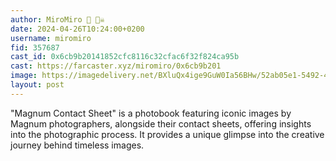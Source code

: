 ```yaml
---
author: MiroMiro 🔵 🏴‍☠️
date: 2024-04-26T10:24:00+0200
username: miromiro
fid: 357687
cast_id: 0x6cb9b20141852cfc8116c32cfac6f32f824ca95b
cast: https://farcaster.xyz/miromiro/0x6cb9b201
image: https://imagedelivery.net/BXluQx4ige9GuW0Ia56BHw/52ab05e1-5492-4458-6cc8-c2eba3e91600/original
layout: post
---
```


"Magnum Contact Sheet" is a photobook featuring iconic images by Magnum photographers, alongside their contact sheets, offering insights into the photographic process. It provides a unique glimpse into the creative journey behind timeless images.

<img src='https://imagedelivery.net/BXluQx4ige9GuW0Ia56BHw/52ab05e1-5492-4458-6cc8-c2eba3e91600/original' alt='' referrerpolicy='no-referrer'/>
<img src='https://imagedelivery.net/BXluQx4ige9GuW0Ia56BHw/9765fc99-1ab6-40fc-342c-04450c55d100/original' alt='' referrerpolicy='no-referrer'/>

